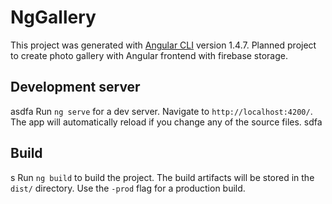 # NgGallery

This project was generated with [Angular CLI](https://github.com/angular/angular-cli) version 1.4.7.
Planned project to create photo gallery with Angular frontend with firebase storage.

## Development server
asdfa
Run `ng serve` for a dev server. Navigate to `http://localhost:4200/`. The app will automatically reload if you change any of the source files.
sdfa
## Build
s
Run `ng build` to build the project. The build artifacts will be stored in the `dist/` directory. Use the `-prod` flag for a production build.

